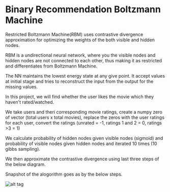# Binary Recommendation Boltzmann Machine

Restricted Boltzmann Machine(RBM) uses contrastive divergence approximation for optimizing the weights of the both visible and hidden nodes.

RBM is a undirectional neural network, where you the visible nodes and hidden nodes are not connected to each other, thus making it as restricted and differentiates from Boltzmann Machine. 

The NN maintains the lowest energy state at any give point. It accept values at initial stage and tries to reconstruct the input from the output for the missing values. 

In this project, we will find whether the user likes the movie which they haven't rated/watched. 

We take users and theri corresponding movie ratings, create a numpy zero of vector (total users x total movies), replace the zeros with the user ratings for each user, convert the ratings (unrated = -1, ratings 1 and 2 = 0, ratings >3 = 1)

We calculate probability of hidden nodes given visible nodes (sigmoid) and probability of visible nodes given hidden nodes and iterated 10 times (10 gibbs sampling). 

We then approximate the contrastive divergence using last three steps of the below diagram.

Snapshot of the alogorithm goes as by the below steps.


![alt tag](https://github.com/PragadeshVasudevan/Restricted-Boltzmann-Machine-Recommendation/blob/master/ml-100k/Screenshot.PNG)
